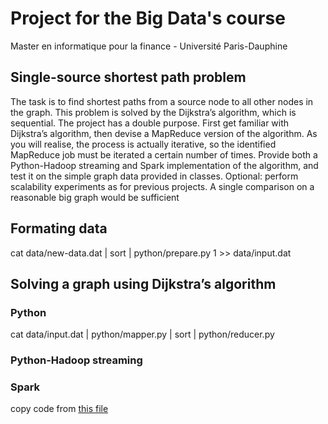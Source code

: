 # Project for the Big Data's course
Master en informatique pour la finance - Université Paris-Dauphine

## Single-source shortest path problem
The task is to find shortest paths from a source node to all other nodes in the graph. This problem is solved by the Dijkstra’s algorithm, which is sequential.
The project has a double purpose. First get familiar with Dijkstra’s algorithm, then devise a MapReduce version of the algorithm. As you will realise, the process is actually iterative, so the identified MapReduce job must be iterated a certain number of times.
Provide both a Python-Hadoop streaming and Spark implementation of the algorithm, and test it on the simple graph data provided in classes.
Optional: perform scalability experiments as for previous projects. A single comparison on a reasonable big graph would be sufficient

## Formating data
cat data/new-data.dat | sort | python/prepare.py 1 >> data/input.dat

## Solving a graph using Dijkstra’s algorithm
### Python
cat data/input.dat | python/mapper.py | sort | python/reducer.py

### Python-Hadoop streaming

### Spark
copy code from [this file](spark.py)
